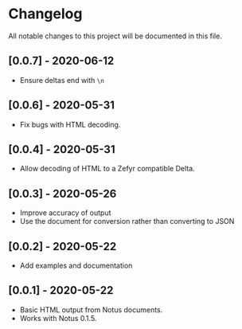 # Changelog

All notable changes to this project will be documented in this file.

## [0.0.7] - 2020-06-12

* Ensure deltas end with `\n`

## [0.0.6] - 2020-05-31

* Fix bugs with HTML decoding.

## [0.0.4] - 2020-05-31

* Allow decoding of HTML to a Zefyr compatible Delta.

## [0.0.3] - 2020-05-26

* Improve accuracy of output
* Use the document for conversion rather than converting to JSON

## [0.0.2] - 2020-05-22

* Add examples and documentation

## [0.0.1] - 2020-05-22

* Basic HTML output from Notus documents.
* Works with Notus 0.1.5.
